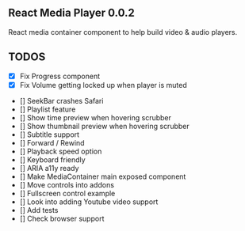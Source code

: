 ## React Media Player 0.0.2

React media container component to help build video & audio players.

## TODOS

- [x] Fix Progress component
- [x] Fix Volume getting locked up when player is muted
- [] SeekBar crashes Safari
- [] Playlist feature
- [] Show time preview when hovering scrubber
- [] Show thumbnail preview when hovering scrubber
- [] Subtitle support
- [] Forward / Rewind
- [] Playback speed option
- [] Keyboard friendly
- [] ARIA a11y ready
- [] Make MediaContainer main exposed component
- [] Move controls into addons
- [] Fullscreen control example
- [] Look into adding Youtube video support
- [] Add tests
- [] Check browser support